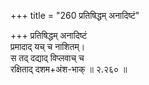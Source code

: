 +++
title = "260 प्रतिषिद्धम् अनादिष्टं"

+++
प्रतिषिद्धम् अनादिष्टं  
प्रमादाद् यच् च नाशितम्।  
स तद् दद्याद् विप्लवाच् च  
रक्षिताद् दशम+अंश-भाक्  ॥ २.२६० ॥